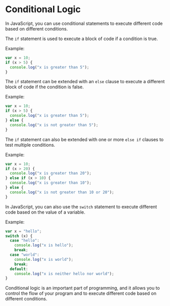 # Conditional Logic

In JavaScript, you can use conditional statements to execute different code based on different conditions.

The `if` statement is used to execute a block of code if a condition is true.

Example:

```javascript
var x = 10;
if (x > 5) {
  console.log("x is greater than 5");
}
```

The `if` statement can be extended with an `else` clause to execute a different block of code if the condition is false.

Example:

```javascript
var x = 10;
if (x > 5) {
  console.log("x is greater than 5");
} else {
  console.log("x is not greater than 5");
}
```

The `if` statement can also be extended with one or more `else if` clauses to test multiple conditions.

Example:

```javascript
var x = 10;
if (x > 20) {
  console.log("x is greater than 20");
} else if (x > 10) {
  console.log("x is greater than 10");
} else {
  console.log("x is not greater than 10 or 20");
}
```

In JavaScript, you can also use the `switch` statement to execute different code based on the value of a variable.

Example:

```javascript
var x = "hello";
switch (x) {
  case "hello":
    console.log("x is hello");
    break;
  case "world":
    console.log("x is world");
    break;
  default:
    console.log("x is neither hello nor world");
}
```

Conditional logic is an important part of programming, and it allows you to control the flow of your program and to execute different code based on different conditions.
